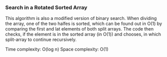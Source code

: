 ### Search in a Rotated Sorted Array

This algorithm is also a modified version of binary search.
When dividing the array, one of the two halfes is sorted, which 
can be found out in O(1) by comparing the first and lat elements of
both split arrays. The code then checks, if the element is in the
sorted array (in O(1)) and chooses, in which split-array to continue 
recursively.

Time complexity: O(log n)
Space complexity: O(1)